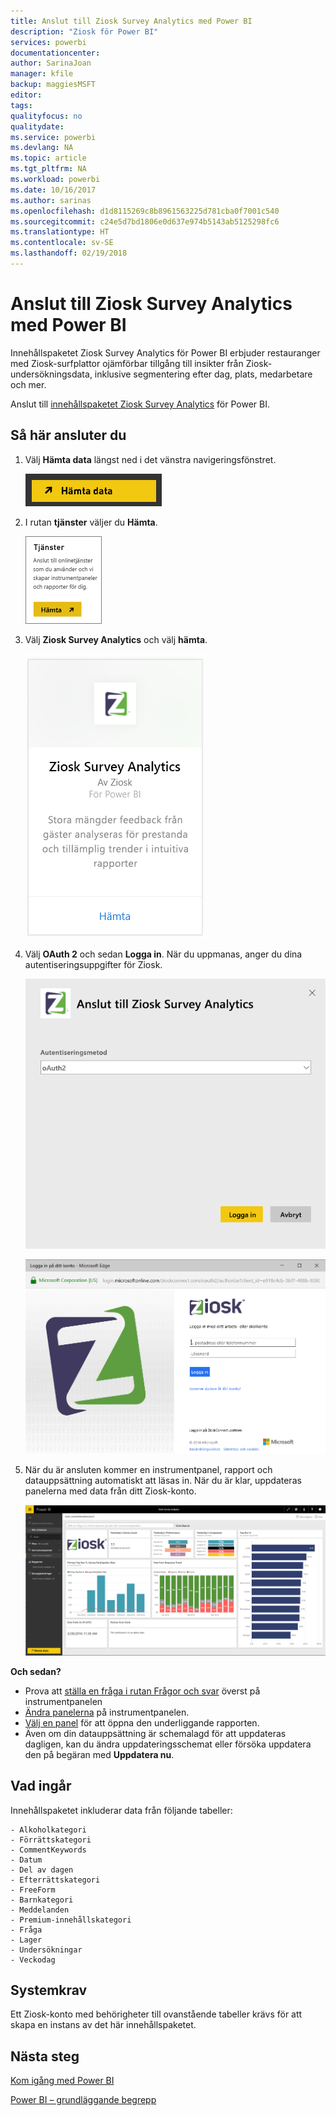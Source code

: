 ```yaml
---
title: Anslut till Ziosk Survey Analytics med Power BI
description: "Ziosk för Power BI"
services: powerbi
documentationcenter: 
author: SarinaJoan
manager: kfile
backup: maggiesMSFT
editor: 
tags: 
qualityfocus: no
qualitydate: 
ms.service: powerbi
ms.devlang: NA
ms.topic: article
ms.tgt_pltfrm: NA
ms.workload: powerbi
ms.date: 10/16/2017
ms.author: sarinas
ms.openlocfilehash: d1d8115269c8b8961563225d781cba0f7001c540
ms.sourcegitcommit: c24e5d7bd1806e0d637e974b5143ab5125298fc6
ms.translationtype: HT
ms.contentlocale: sv-SE
ms.lasthandoff: 02/19/2018
---
```

# <a name="connect-to-ziosk-survey-analytics-with-power-bi"></a>Anslut till Ziosk Survey Analytics med Power BI
Innehållspaketet Ziosk Survey Analytics för Power BI erbjuder restauranger med Ziosk-surfplattor ojämförbar tillgång till insikter från Ziosk-undersökningsdata, inklusive segmentering efter dag, plats, medarbetare och mer.

Anslut till [innehållspaketet Ziosk Survey Analytics](https://app.powerbi.com/getdata/services/ziosk-survey-analytics) för Power BI.

## <a name="how-to-connect"></a>Så här ansluter du
1. Välj **Hämta data** längst ned i det vänstra navigeringsfönstret.  
   
    ![](media/service-connect-to-ziosk/getdata.png)
2. I rutan **tjänster** väljer du **Hämta**.  
   
    ![](media/service-connect-to-ziosk/services.png)
3. Välj **Ziosk Survey Analytics** och välj **hämta**.  
   
    ![](media/service-connect-to-ziosk/ziosk.png)
4. Välj **OAuth 2** och sedan **Logga in**. När du uppmanas, anger du dina autentiseringsuppgifter för Ziosk.
   
    ![](media/service-connect-to-ziosk/creds.png)
   
    ![](media/service-connect-to-ziosk/creds2.png)
5. När du är ansluten kommer en instrumentpanel, rapport och datauppsättning automatiskt att läsas in. När du är klar, uppdateras panelerna med data från ditt Ziosk-konto.
   
    ![](media/service-connect-to-ziosk/dashboard.png)

**Och sedan?**

* Prova att [ställa en fråga i rutan Frågor och svar](power-bi-q-and-a.md) överst på instrumentpanelen
* [Ändra panelerna](service-dashboard-edit-tile.md) på instrumentpanelen.
* [Välj en panel](service-dashboard-tiles.md) för att öppna den underliggande rapporten.
* Även om din datauppsättning är schemalagd för att uppdateras dagligen, kan du ändra uppdateringsschemat eller försöka uppdatera den på begäran med **Uppdatera nu**.

## <a name="whats-included"></a>Vad ingår
Innehållspaketet inkluderar data från följande tabeller:  

    - Alkoholkategori  
    - Förrättskategori  
    - CommentKeywords  
    - Datum  
    - Del av dagen  
    - Efterrättskategori  
    - FreeForm  
    - Barnkategori  
    - Meddelanden  
    - Premium-innehållskategori  
    - Fråga  
    - Lager  
    - Undersökningar  
    - Veckodag  


## <a name="system-requirements"></a>Systemkrav
Ett Ziosk-konto med behörigheter till ovanstående tabeller krävs för att skapa en instans av det här innehållspaketet.

## <a name="next-steps"></a>Nästa steg
[Kom igång med Power BI](service-get-started.md)

[Power BI – grundläggande begrepp](service-basic-concepts.md)

